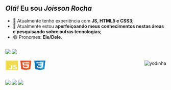 ## *Olá!* Eu sou ***Joisson Rocha***

- 🔭 Atualmente tenho experiência com **JS, HTML5 e CSS3**;
- 🌱 Atualmente estou <!-- aprendendo --> **aperfeiçoando meus conhecimentos nestas áreas e pesquisando sobre outras tecnologias**;
- 😄 Pronomes: **Ele/Dele**.

##
<!-- outro efeito -> midnight-purple -->
<div>
  <img height="150em" src="https://github-readme-stats.vercel.app/api?username=strattegia0704&theme=midnight-purple"/>
  <img height="150em" src="https://github-readme-stats.vercel.app/api/top-langs/?username=strattegia0704&layout=compact&langs_count=7&theme=midnight-purple"/>
</div>
<div style="display: inline_block"><br>
  <img align="center" alt="Js" height="30" width="40" src="https://raw.githubusercontent.com/devicons/devicon/master/icons/javascript/javascript-plain.svg">
  <img align="center" alt="HTML" height="30" width="40" src="https://raw.githubusercontent.com/devicons/devicon/master/icons/html5/html5-original.svg">
  <img align="center" alt="CSS" height="30" width="40" src="https://raw.githubusercontent.com/devicons/devicon/master/icons/css3/css3-original.svg">
  <img align="right" alt="yodinha" src="https://media.discordapp.net/attachments/861650276519641109/879132176053051472/baby-yoda_1.gif">
</div>
  
  ##
  
<div> 
  <a href = "mailto:strattegiadev@gmail.com" target="_blank"><img src="https://img.shields.io/badge/-Gmail-C72F23?style=for-the-badge&logo=gmail&logoColor=white" target="_blank"></a>
  <a href = "https://www.linkedin.com/in/joisson-victor-brand%C3%A3o-rocha-7515b8229/" target="_blank"><img src="https://img.shields.io/badge/Linkedin-00669C?style=for-the-badge&logo=linkedin&logoColor=white" target="_blank"></a>
  <a href = "https://beacons.ai/strattegia0704" target="_blank"><img src="https://img.shields.io/badge/Todas%20as%20Minhas%20Redes%20Sociais-3B3838?style=for-the-badge&logo=&logoColor=white" target="_blank"></a>
</div>
